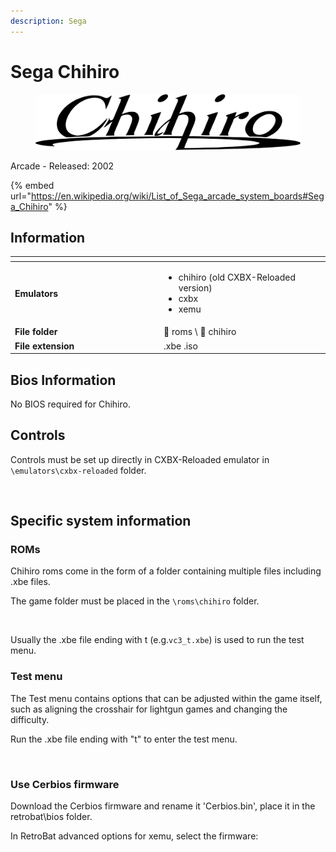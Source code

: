 ```yaml
---
description: Sega
---
```


# Sega Chihiro

<div align="left"><figure><picture><source srcset="https://raw.githubusercontent.com/fabricecaruso/es-theme-carbon/91d85c7849cc550b0cac4e75cb8e0923d3b61b5e/art/logos/chihiro-w.svg" media="(prefers-color-scheme: dark)"><img src="https://raw.githubusercontent.com/fabricecaruso/es-theme-carbon/52ff37c9e265587d006945a2ba695b5a962b3a3d/art/logos/chihiro.svg" alt=""></picture><figcaption></figcaption></figure></div>

Arcade - Released: 2002

{% embed url="https://en.wikipedia.org/wiki/List_of_Sega_arcade_system_boards#Sega_Chihiro" %}

## Information

<table data-header-hidden><thead><tr><th width="224"></th><th></th></tr></thead><tbody><tr><td><strong>Emulators</strong></td><td><ul><li>chihiro (old CXBX-Reloaded version)</li><li>cxbx</li><li>xemu</li></ul></td></tr><tr><td><strong>File folder</strong></td><td><span data-gb-custom-inline data-tag="emoji" data-code="1f4c2">📂</span> roms \ <span data-gb-custom-inline data-tag="emoji" data-code="1f4c2">📂</span> chihiro</td></tr><tr><td><strong>File extension</strong></td><td>.xbe .iso</td></tr></tbody></table>

## Bios Information

No BIOS required for Chihiro.

## Controls

Controls must be set up directly in CXBX-Reloaded emulator in `\emulators\cxbx-reloaded` folder.

<div align="left"><figure><img src="https://i.imgur.com/W2oGLGE.png" alt=""><figcaption></figcaption></figure></div>

## Specific system information

### ROMs

Chihiro roms come in the form of a folder containing multiple files including .xbe files.

The game folder must be placed in the `\roms\chihiro` folder.

<div align="left"><figure><img src="https://i.imgur.com/K61I22N.png" alt=""><figcaption></figcaption></figure></div>

Usually the .xbe file ending with t (e.g.`vc3_t.xbe`) is used to run the test menu.

### Test menu

The Test menu contains options that can be adjusted within the game itself, such as aligning the crosshair for lightgun games and changing the difficulty.&#x20;

Run the .xbe file ending with "t" to enter the test menu.

<div align="left"><figure><img src="https://i.imgur.com/V1mJQyY.png" alt=""><figcaption></figcaption></figure></div>

### Use Cerbios firmware

Download the Cerbios firmware and rename it 'Cerbios.bin', place it in the retrobat\bios folder.

In RetroBat advanced options for xemu, select the firmware:

<div align="left"><figure><img src="https://i.imgur.com/WYDyd9G.png" alt=""><figcaption></figcaption></figure></div>
